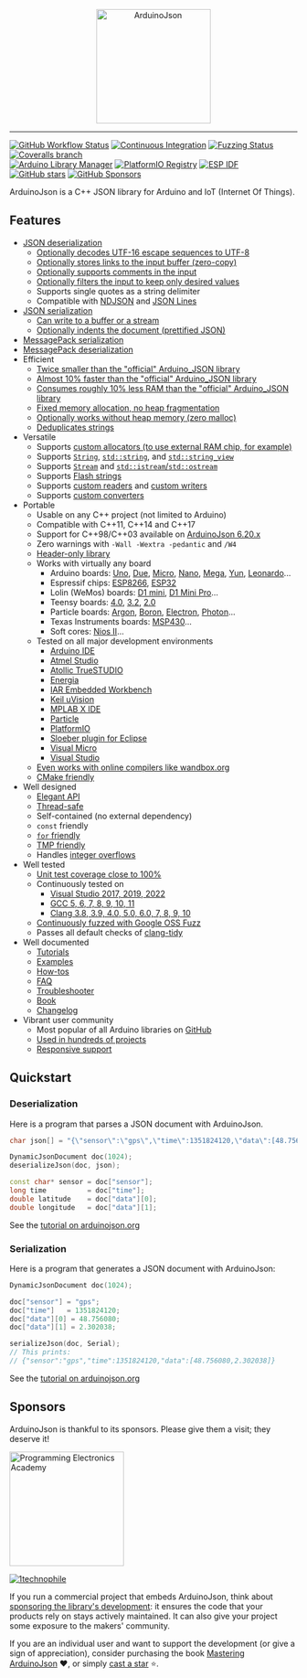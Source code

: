 <p align="center">
  <a href="https://arduinojson.org/"><img alt="ArduinoJson" src="https://arduinojson.org/images/logo.svg" width="200" /></a>
</p>

---

[![GitHub Workflow Status](https://img.shields.io/github/actions/workflow/status/bblanchon/ArduinoJson/ci.yml?branch=6.x&logo=github)](https://github.com/bblanchon/ArduinoJson/actions?query=workflow%3A%22Continuous+Integration%22+branch%3A6.x)
[![Continuous Integration](https://ci.appveyor.com/api/projects/status/m7s53wav1l0abssg/branch/6.x?svg=true)](https://ci.appveyor.com/project/bblanchon/arduinojson/branch/6.x)
[![Fuzzing Status](https://oss-fuzz-build-logs.storage.googleapis.com/badges/arduinojson.svg)](https://bugs.chromium.org/p/oss-fuzz/issues/list?sort=-opened&can=1&q=proj:arduinojson)
[![Coveralls branch](https://img.shields.io/coveralls/github/bblanchon/ArduinoJson/6.x?logo=coveralls)](https://coveralls.io/github/bblanchon/ArduinoJson?branch=6.x)  
[![Arduino Library Manager](https://img.shields.io/static/v1?label=Arduino&message=v6.21.2&logo=arduino&logoColor=white&color=blue)](https://www.ardu-badge.com/ArduinoJson/6.21.2)
[![PlatformIO Registry](https://badges.registry.platformio.org/packages/bblanchon/library/ArduinoJson.svg?version=6.21.2)](https://registry.platformio.org/packages/libraries/bblanchon/ArduinoJson?version=6.21.2) 
[![ESP IDF](https://img.shields.io/static/v1?label=ESP+IDF&message=v6.21.2&logo=cpu&logoColor=white&color=blue)](https://components.espressif.com/components/bblanchon/arduinojson)  
[![GitHub stars](https://img.shields.io/github/stars/bblanchon/ArduinoJson?style=flat&logo=github&color=orange)](https://github.com/bblanchon/ArduinoJson/stargazers)
[![GitHub Sponsors](https://img.shields.io/github/sponsors/bblanchon?logo=github&color=orange)](https://github.com/sponsors/bblanchon)

ArduinoJson is a C++ JSON library for Arduino and IoT (Internet Of Things).

## Features

* [JSON deserialization](https://arduinojson.org/v6/api/json/deserializejson/)
    * [Optionally decodes UTF-16 escape sequences to UTF-8](https://arduinojson.org/v6/api/config/decode_unicode/)
    * [Optionally stores links to the input buffer (zero-copy)](https://arduinojson.org/v6/api/json/deserializejson/)
    * [Optionally supports comments in the input](https://arduinojson.org/v6/api/config/enable_comments/)
    * [Optionally filters the input to keep only desired values](https://arduinojson.org/v6/api/json/deserializejson/#filtering)
    * Supports single quotes as a string delimiter
    * Compatible with [NDJSON](http://ndjson.org/) and [JSON Lines](https://jsonlines.org/)
* [JSON serialization](https://arduinojson.org/v6/api/json/serializejson/)
    * [Can write to a buffer or a stream](https://arduinojson.org/v6/api/json/serializejson/)
    * [Optionally indents the document (prettified JSON)](https://arduinojson.org/v6/api/json/serializejsonpretty/)
* [MessagePack serialization](https://arduinojson.org/v6/api/msgpack/serializemsgpack/)
* [MessagePack deserialization](https://arduinojson.org/v6/api/msgpack/deserializemsgpack/)
* Efficient
    * [Twice smaller than the "official" Arduino_JSON library](https://arduinojson.org/2019/11/19/arduinojson-vs-arduino_json/)
    * [Almost 10% faster than the "official" Arduino_JSON library](https://arduinojson.org/2019/11/19/arduinojson-vs-arduino_json/)
    * [Consumes roughly 10% less RAM than the "official" Arduino_JSON library](https://arduinojson.org/2019/11/19/arduinojson-vs-arduino_json/)
    * [Fixed memory allocation, no heap fragmentation](https://arduinojson.org/v6/api/jsondocument/)
    * [Optionally works without heap memory (zero malloc)](https://arduinojson.org/v6/api/staticjsondocument/)
    * [Deduplicates strings](https://arduinojson.org/news/2020/08/01/version-6-16-0/)
* Versatile
    * Supports [custom allocators (to use external RAM chip, for example)](https://arduinojson.org/v6/how-to/use-external-ram-on-esp32/)
    * Supports [`String`](https://arduinojson.org/v6/api/config/enable_arduino_string/), [`std::string`](https://arduinojson.org/v6/api/config/enable_std_string/), and [`std::string_view`](https://arduinojson.org/v6/api/config/enable_string_view/)
    * Supports [`Stream`](https://arduinojson.org/v6/api/config/enable_arduino_stream/) and [`std::istream`/`std::ostream`](https://arduinojson.org/v6/api/config/enable_std_stream/)
    * Supports [Flash strings](https://arduinojson.org/v6/api/config/enable_progmem/)
    * Supports [custom readers](https://arduinojson.org/v6/api/json/deserializejson/#custom-reader) and [custom writers](https://arduinojson.org/v6/api/json/serializejson/#custom-writer)
    * Supports [custom converters](https://arduinojson.org/news/2021/05/04/version-6-18-0/)
* Portable
    * Usable on any C++ project (not limited to Arduino)
    * Compatible with C++11, C++14 and C++17
    * Support for C++98/C++03 available on [ArduinoJson 6.20.x](https://github.com/bblanchon/ArduinoJson/tree/6.20.x)
    * Zero warnings with `-Wall -Wextra -pedantic` and `/W4`
    * [Header-only library](https://en.wikipedia.org/wiki/Header-only)
    * Works with virtually any board
        * Arduino boards: [Uno](https://amzn.to/38aL2ik), [Due](https://amzn.to/36YkWi2), [Micro](https://amzn.to/35WkdwG), [Nano](https://amzn.to/2QTvwRX), [Mega](https://amzn.to/36XWhuf), [Yun](https://amzn.to/30odURc), [Leonardo](https://amzn.to/36XWjlR)...
        * Espressif chips: [ESP8266](https://amzn.to/36YluV8), [ESP32](https://amzn.to/2G4pRCB)
        * Lolin (WeMos) boards: [D1 mini](https://amzn.to/2QUpz7q), [D1 Mini Pro](https://amzn.to/36UsGSs)...
        * Teensy boards: [4.0](https://amzn.to/30ljXGq), [3.2](https://amzn.to/2FT0EuC), [2.0](https://amzn.to/2QXUMXj)
        * Particle boards: [Argon](https://amzn.to/2FQHa9X), [Boron](https://amzn.to/36WgLUd), [Electron](https://amzn.to/30vEc4k), [Photon](https://amzn.to/387F9Cd)...
        * Texas Instruments boards: [MSP430](https://amzn.to/30nJWgg)...
        * Soft cores: [Nios II](https://en.wikipedia.org/wiki/Nios_II)...
    * Tested on all major development environments
        * [Arduino IDE](https://www.arduino.cc/en/Main/Software)
        * [Atmel Studio](http://www.atmel.com/microsite/atmel-studio/)
        * [Atollic TrueSTUDIO](https://atollic.com/truestudio/)
        * [Energia](http://energia.nu/)
        * [IAR Embedded Workbench](https://www.iar.com/iar-embedded-workbench/)
        * [Keil uVision](http://www.keil.com/)
        * [MPLAB X IDE](http://www.microchip.com/mplab/mplab-x-ide)
        * [Particle](https://www.particle.io/)
        * [PlatformIO](http://platformio.org/)
        * [Sloeber plugin for Eclipse](https://eclipse.baeyens.it/)
        * [Visual Micro](http://www.visualmicro.com/)
        * [Visual Studio](https://www.visualstudio.com/)
    * [Even works with online compilers like wandbox.org](https://wandbox.org/permlink/RlZSKy17DjJ6HcdN)
    * [CMake friendly](https://arduinojson.org/v6/how-to/use-arduinojson-with-cmake/)
* Well designed
    * [Elegant API](http://arduinojson.org/v6/example/)
    * [Thread-safe](https://en.wikipedia.org/wiki/Thread_safety)
    * Self-contained (no external dependency)
    * `const` friendly
    * [`for` friendly](https://arduinojson.org/v6/api/jsonobject/begin_end/)
    * [TMP friendly](https://en.wikipedia.org/wiki/Template_metaprogramming)
    * Handles [integer overflows](https://arduinojson.org/v6/api/jsonvariant/as/#integer-overflows)
* Well tested
    * [Unit test coverage close to 100%](https://coveralls.io/github/bblanchon/ArduinoJson?branch=6.x)
    * Continuously tested on
        * [Visual Studio 2017, 2019, 2022](https://ci.appveyor.com/project/bblanchon/arduinojson/branch/6.x)
        * [GCC 5, 6, 7, 8, 9, 10, 11](https://github.com/bblanchon/ArduinoJson/actions?query=workflow%3A%22Continuous+Integration%22)
        * [Clang 3.8, 3.9, 4.0, 5.0, 6.0, 7, 8, 9, 10](https://github.com/bblanchon/ArduinoJson/actions?query=workflow%3A%22Continuous+Integration%22)
    * [Continuously fuzzed with Google OSS Fuzz](https://bugs.chromium.org/p/oss-fuzz/issues/list?sort=-opened&can=1&q=proj:arduinojson)
    * Passes all default checks of [clang-tidy](https://releases.llvm.org/10.0.0/tools/clang/tools/extra/docs/clang-tidy/)
* Well documented
    * [Tutorials](https://arduinojson.org/v6/doc/deserialization/)
    * [Examples](https://arduinojson.org/v6/example/)
    * [How-tos](https://arduinojson.org/v6/example/)
    * [FAQ](https://arduinojson.org/v6/faq/)
    * [Troubleshooter](https://arduinojson.org/v6/troubleshooter/)
    * [Book](https://arduinojson.org/book/)
    * [Changelog](CHANGELOG.md)
* Vibrant user community
    * Most popular of all Arduino libraries on [GitHub](https://github.com/search?o=desc&q=arduino+library&s=stars&type=Repositories)
    * [Used in hundreds of projects](https://www.hackster.io/search?i=projects&q=arduinojson)
    * [Responsive support](https://github.com/bblanchon/ArduinoJson/issues?q=is%3Aissue+is%3Aclosed)

## Quickstart

### Deserialization

Here is a program that parses a JSON document with ArduinoJson.

```c++
char json[] = "{\"sensor\":\"gps\",\"time\":1351824120,\"data\":[48.756080,2.302038]}";

DynamicJsonDocument doc(1024);
deserializeJson(doc, json);

const char* sensor = doc["sensor"];
long time          = doc["time"];
double latitude    = doc["data"][0];
double longitude   = doc["data"][1];
```

See the [tutorial on arduinojson.org](https://arduinojson.org/v6/doc/deserialization/)

### Serialization

Here is a program that generates a JSON document with ArduinoJson:

```c++
DynamicJsonDocument doc(1024);

doc["sensor"] = "gps";
doc["time"]   = 1351824120;
doc["data"][0] = 48.756080;
doc["data"][1] = 2.302038;

serializeJson(doc, Serial);
// This prints:
// {"sensor":"gps","time":1351824120,"data":[48.756080,2.302038]}
```

See the [tutorial on arduinojson.org](https://arduinojson.org/v6/doc/serialization/)

## Sponsors

ArduinoJson is thankful to its sponsors. Please give them a visit; they deserve it!

<p>
  <a href="https://www.programmingelectronics.com/" rel="sponsored">
    <img src="https://arduinojson.org/images/2021/10/programmingeleactronicsacademy.png" alt="Programming Electronics Academy" width="200">
  </a>
</p>
<p>
  <a href="https://github.com/1technophile" rel="sponsored">
    <img alt="1technophile" src="https://avatars.githubusercontent.com/u/12672732?s=40&v=4">
  </a>
</p>

If you run a commercial project that embeds ArduinoJson, think about [sponsoring the library's development](https://github.com/sponsors/bblanchon): it ensures the code that your products rely on stays actively maintained. It can also give your project some exposure to the makers' community.

If you are an individual user and want to support the development (or give a sign of appreciation), consider purchasing the book [Mastering ArduinoJson](https://arduinojson.org/book/)&nbsp;❤, or simply [cast a star](https://github.com/bblanchon/ArduinoJson/stargazers)&nbsp;⭐.
